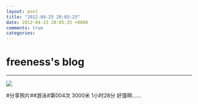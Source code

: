 ```yaml
---
layout: post
title: "2012-04-25 20:05:25"
date: 2012-04-25 20:05:25 +0800
comments: true
categories: 
---
```


# freeness's blog

----------

![](http://okqmqrbgo.bkt.clouddn.com/201204252005251.jpg)

>
\#分享照片\#\#游泳\#第004次 3000米 1小时28分 好饿啊……